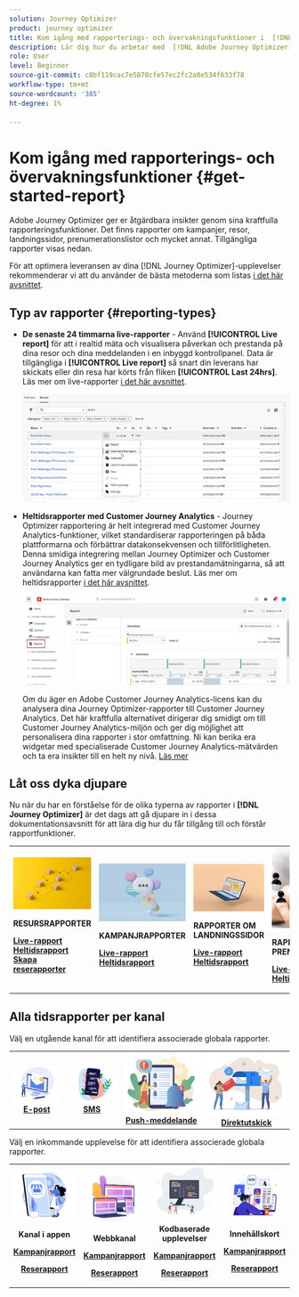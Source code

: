 ```yaml
---
solution: Journey Optimizer
product: journey optimizer
title: Kom igång med rapporterings- och övervakningsfunktioner i  [!DNL Adobe Journey Optimizer]
description: Lär dig hur du arbetar med  [!DNL Adobe Journey Optimizer] rapporterings- och övervakningsfunktioner.
role: User
level: Beginner
source-git-commit: c8bf119cac7e5870cfe57ec2fc2a0e534f633f78
workflow-type: tm+mt
source-wordcount: '385'
ht-degree: 1%

---
```


# Kom igång med rapporterings- och övervakningsfunktioner {#get-started-report}

Adobe Journey Optimizer ger er åtgärdbara insikter genom sina kraftfulla rapporteringsfunktioner. Det finns rapporter om kampanjer, resor, landningssidor, prenumerationslistor och mycket annat. Tillgängliga rapporter visas nedan.

För att optimera leveransen av dina [!DNL Journey Optimizer]-upplevelser rekommenderar vi att du använder de bästa metoderna som listas [i det här avsnittet](deliverability.md).


## Typ av rapporter {#reporting-types}

* **De senaste 24 timmarna live-rapporter** - Använd **[!UICONTROL Live report]** för att i realtid mäta och visualisera påverkan och prestanda på dina resor och dina meddelanden i en inbyggd kontrollpanel. Data är tillgängliga i **[!UICONTROL Live report]** så snart din leverans har skickats eller din resa har körts från fliken **[!UICONTROL Last 24hrs]**. Läs mer om live-rapporter [i det här avsnittet](live-report.md).

  ![](assets/report_journey.png)


* **Heltidsrapporter med Customer Journey Analytics** - Journey Optimizer rapportering är helt integrerad med Customer Journey Analytics-funktioner, vilket standardiserar rapporteringen på båda plattformarna och förbättrar datakonsekvensen och tillförlitligheten. Denna smidiga integrering mellan Journey Optimizer och Customer Journey Analytics ger en tydligare bild av prestandamätningarna, så att användarna kan fatta mer välgrundade beslut. Läs mer om heltidsrapporter [i det här avsnittet](report-gs-cja.md).

  ![](assets/gs-cja-report-1.png)

  Om du äger en Adobe Customer Journey Analytics-licens kan du analysera dina Journey Optimizer-rapporter till Customer Journey Analytics. Det här kraftfulla alternativet dirigerar dig smidigt om till Customer Journey Analytics-miljön och ger dig möjlighet att personalisera dina rapporter i stor omfattning. Ni kan berika era widgetar med specialiserade Customer Journey Analytics-mätvärden och ta era insikter till en helt ny nivå. [Läs mer](report-cja-manage.md)


## Låt oss dyka djupare

Nu när du har en förståelse för de olika typerna av rapporter i **[!DNL Journey Optimizer]** är det dags att gå djupare in i dessa dokumentationsavsnitt för att lära dig hur du får tillgång till och förstår rapportfunktioner.


<table style="table-layout:fixed"><tr style="border: 0;">
<td>
<img alt="Reserapporter" src="../assets/do-not-localize/start-journey.jpeg">
<div>
<p><strong>RESURSRAPPORTER</strong></p>
</div>
<div>
<a href="journey-live-report.md"><strong>Live-rapport</strong></a>
</div>
<div>
<a href="journey-global-report-cja.md"><strong>Heltidsrapport</strong></a>
</div>
<div>
<a href="sharing-overview.md"><strong>Skapa reserapporter</strong></a>
</div>
<p>
<p>
</td>
<td>
<img alt="Kampanjrapporter" src="../assets/do-not-localize/start-campaign.jpeg">
<div>
<p><strong>KAMPANJRAPPORTER</strong></p>
</div>
<div>
<a href="campaign-live-report.md"><strong>Live-rapport</strong></a>
</div>
<div>
<a href="campaign-global-report-cja.md"><strong>Heltidsrapport</strong></a>
</div>
<p>
<p>
</td>
<td>
<img alt="Rapporter om landningssidor" src="../assets/do-not-localize/start-interface.jpeg">
<div>
<p><strong>RAPPORTER OM LANDNINGSSIDOR</strong></p>
</div>
<div>
<a href="lp-report-live.md"><strong>Live-rapport</strong></a>
</div>
<div>
<a href="lp-report-global-cja.md"><strong>Heltidsrapport</strong></a>
</div>
<p>
<p>
</td>
<td>
<img alt="Rapporter om prenumerationslistor" src="../assets/do-not-localize/role.jpg">
<div>
<p><strong>RAPPORTER OM PRENUMERATIONSLISTA</strong></p>
</div>
<div>
<a href="subscription-report-live.md"><strong>Live-rapport</strong></a>
</div>
<div>
<a href="subscription-report-global-cja.md"><strong>Heltidsrapport</strong></a>
</div>
<p>
<p>
</td>
</tr></table>

## Alla tidsrapporter per kanal


Välj en utgående kanal för att identifiera associerade globala rapporter.

<table style="table-layout:fixed"><tr style="border: 0;">
<td><a href="campaign-global-report-cja-email.md"><img alt="e-post" src="../channels/assets/do-not-localize/email.png"></a>
<div align="center"><a href="campaign-global-report-cja-email.md"><strong>E-post</strong></a></div></td>
<td><a href="campaign-global-report-cja-sms.md"><img alt="sms" src="../channels/assets/do-not-localize/sms.png"></a>
<div align="center"><a href="campaign-global-report-cja-sms.md"><strong>SMS</strong></a></div></td>
<td><a href="campaign-global-report-cja-push.md"><img alt="push" src="../channels/assets/do-not-localize/push.png"></a>
<div align="center"><a href="campaign-global-report-cja-push.md"><strong>Push-meddelande</strong></a></div></td>
<td><a href="campaign-global-report-cja-direct.md"><img alt="direktreklam" src="../channels/assets/do-not-localize/direct-mail.jpg"></a>
<div align="center"><a href="campaign-global-report-cja-direct.md"><strong>Direktutskick</strong></a></div></td>
</tr></table>


Välj en inkommande upplevelse för att identifiera associerade globala rapporter.

<table style="table-layout:fixed"><tr style="border: 0;">
<td><a href="campaign-global-report-cja-inapp.md"><img alt="i appen" src="../channels/assets/do-not-localize/inapp.jpg"></a>
<div align="center"><p><strong>Kanal i appen</strong></p><p><a href="campaign-global-report-cja-inapp.md"><strong>Kampanjrapport</strong></a></p><p><a href="journey-global-report-cja-inapp.md"><strong>Reserapport</strong></a></p></div></td>
<td><p><a href="campaign-global-report-cja-web.md"><img alt="webb" src="../channels/assets/do-not-localize/web.jpg"></a></p>
<div align="center"><p><strong>Webbkanal</strong></p><p><a href="campaign-global-report-cja-web.md"><strong>Kampanjrapport</strong></a></p><p><a href="journey-global-report-cja-web.md"><strong>Reserapport</strong></a></p></div></td>
<td><a href="campaign-global-report-cja-code.md"><img alt="kodbaserad upplevelse" src="../channels/assets/do-not-localize/code.png"></a>
<div align="center"><p><strong>Kodbaserade upplevelser</strong></p><p><a href="campaign-global-report-cja-code.md"><strong>Kampanjrapport</strong></a></p><p><a href="campaign-global-report-cja-code.md"><strong>Reserapport</strong></a></p></div></td>
<td><a href="journey-global-report-cja-code.md"><img alt="innehållskort" src="../channels/assets/do-not-localize/cards.png"></a>
<div align="center"><p><strong>Innehållskort</strong></p><p><a href="campaign-global-report-cja-content.md"><strong>Kampanjrapport</strong></a></p><p><a href="journey-global-report-cja-content.md"><strong>Reserapport</strong></a></p></div></td>
</tr></table>

